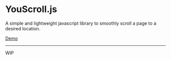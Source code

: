 # YouScroll.js
A simple and lightweight javascript library to smoothly scroll a page to a desired location.

[Demo](http://salimsalici.github.io/youscroll/)


<hr>


WIP